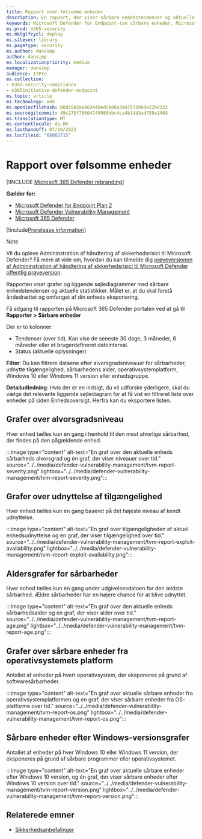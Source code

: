 ```yaml
---
title: Rapport over følsomme enheder
description: En rapport, der viser sårbare enhedstendenser og aktuelle statistikker, så du kan forstå åndedrættet og omfanget af din enheds eksponering.
keywords: Microsoft Defender for Endpoint-tvm sårbare enheder, Microsoft Defender for Endpoint, tvm, reducere trussel & sårbarhedseksponering, reducere trussel og sårbarhed, overvåge sikkerhedskonfiguration
ms.prod: m365-security
ms.mktglfcycl: deploy
ms.sitesec: library
ms.pagetype: security
ms.author: dansimp
author: dansimp
ms.localizationpriority: medium
manager: dansimp
audience: ITPro
ms.collection:
- m365-security-compliance
- m365initiative-defender-endpoint
ms.topic: article
ms.technology: mde
ms.openlocfilehash: b0dc582ae863448edc608a34a7575969e22b8332
ms.sourcegitcommit: 49c275f78664740988bbc4ca4b14d3ad758e1468
ms.translationtype: MT
ms.contentlocale: da-DK
ms.lasthandoff: 07/19/2022
ms.locfileid: "66882715"
---
```

# <a name="vulnerable-devices-report"></a>Rapport over følsomme enheder

[!INCLUDE [Microsoft 365 Defender rebranding](../../includes/microsoft-defender.md)]

**Gælder for:**

- [Microsoft Defender for Endpoint Plan 2](https://go.microsoft.com/fwlink/?linkid=2154037)
- [Microsoft Defender Vulnerability Management](index.yml)
- [Microsoft 365 Defender](https://go.microsoft.com/fwlink/?linkid=2118804)

[!include[Prerelease information](../../includes/prerelease.md)]

>[!Note]
> Vil du opleve Admininstration af håndtering af sikkerhedsrisici til Microsoft Defender? Få mere at vide om, hvordan du kan tilmelde dig [prøveversionen af Admininstration af håndtering af sikkerhedsrisici til Microsoft Defender offentlig prøveversion](../defender-vulnerability-management/get-defender-vulnerability-management.md).

Rapporten viser grafer og liggende søjlediagrammer med sårbare enhedstendenser og aktuelle statistikker. Målet er, at du skal forstå åndedrættet og omfanget af din enheds eksponering.

Få adgang til rapporten på Microsoft 365 Defender portalen ved at gå til **Rapporter > Sårbare enheder**

Der er to kolonner:

- Tendenser (over tid). Kan vise de seneste 30 dage, 3 måneder, 6 måneder eller et brugerdefineret datointerval.
- Status (aktuelle oplysninger)

**Filter**: Du kan filtrere dataene efter alvorsgradsniveauer for sårbarheder, udnytte tilgængelighed, sårbarhedens alder, operativsystemplatform, Windows 10 eller Windows 11 version eller enhedsgruppe.

**Detailudledning**: Hvis der er en indsigt, du vil udforske yderligere, skal du vælge det relevante liggende søjlediagram for at få vist en filtreret liste over enheder på siden Enhedsoversigt. Herfra kan du eksportere listen.

## <a name="severity-level-graphs"></a>Grafer over alvorsgradsniveau

Hver enhed tælles kun én gang i henhold til den mest alvorlige sårbarhed, der findes på den pågældende enhed.

:::image type="content" alt-text="En graf over den aktuelle enheds sårbarheds alvorsgrad og én graf, der viser niveauer over tid." source="../../media/defender-vulnerability-management/tvm-report-severity.png" lightbox="../../media/defender-vulnerability-management/tvm-report-severity.png":::

## <a name="exploit-availability-graphs"></a>Grafer over udnyttelse af tilgængelighed

Hver enhed tælles kun én gang baseret på det højeste niveau af kendt udnyttelse.

:::image type="content" alt-text="En graf over tilgængeligheden af aktuel enhedsudnyttelse og en graf, der viser tilgængelighed over tid." source="../../media/defender-vulnerability-management/tvm-report-exploit-availability.png" lightbox="../../media/defender-vulnerability-management/tvm-report-exploit-availability.png":::

## <a name="vulnerability-age-graphs"></a>Aldersgrafer for sårbarheder

Hver enhed tælles kun én gang under udgivelsesdatoen for den ældste sårbarhed. Ældre sårbarheder har en højere chance for at blive udnyttet.

:::image type="content" alt-text="En graf over den aktuelle enheds sårbarhedsalder og én graf, der viser alder over tid." source="../../media/defender-vulnerability-management/tvm-report-age.png" lightbox="../../media/defender-vulnerability-management/tvm-report-age.png":::

## <a name="vulnerable-devices-by-operating-system-platform-graphs"></a>Grafer over sårbare enheder fra operativsystemets platform

Antallet af enheder på hvert operativsystem, der eksponeres på grund af softwaresårbarheder.

:::image type="content" alt-text="En graf over aktuelle sårbare enheder fra operativsystemplatformen og en graf, der viser sårbare enheder fra OS-platforme over tid." source="../../media/defender-vulnerability-management/tvm-report-os.png" lightbox="../../media/defender-vulnerability-management/tvm-report-os.png":::

## <a name="vulnerable-devices-by-windows-version-graphs"></a>Sårbare enheder efter Windows-versionsgrafer

Antallet af enheder på hver Windows 10 eller Windows 11 version, der eksponeres på grund af sårbare programmer eller operativsystemet.

:::image type="content" alt-text="En graf over aktuelle sårbare enheder efter Windows 10 version, og én graf, der viser sårbare enheder efter Windows 10 version over tid." source="../../media/defender-vulnerability-management/tvm-report-version.png" lightbox="../../media/defender-vulnerability-management/tvm-report-version.png":::

## <a name="related-topics"></a>Relaterede emner

- [Sikkerhedsanbefalinger](tvm-security-recommendation.md)
